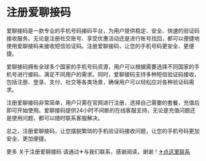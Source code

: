 # 注册爱聊接码

爱聊接码是一款专业的手机号码接码平台，为用户提供稳定、安全、快速的验证码接收服务。无论是注册社交账号、享受优惠活动还是进行账号找回，都可以便捷地使用爱聊接码来接收短信验证码。注册爱聊接码，让您的手机号码更安全、更便捷。

爱聊接码拥有全球多个国家的手机号码资源，用户可以根据需要选择不同国家的手机号进行接码，满足不同用户的需求。同时，爱聊接码支持多种短信验证码接收，包括注册、登录、支付、社交等各类场景，确保用户可以轻松应对各种验证码需求。

注册爱聊接码非常简单，用户只需在官网进行注册，选择自己需要的套餐，充值后即可开始使用。爱聊接码提供24小时不间断的在线客服支持，无论是充值问题还是使用问题，都可以随时联系客服解决。

总之，注册爱聊接码，让您摆脱繁琐的手机验证码接收问题，让您的手机号码更加安全、更加便捷。

更多 关于注册爱聊接码 请通过✈与我们联系，感谢阅读，谢谢！[✈点这里联系](https://acc.k02.cc)